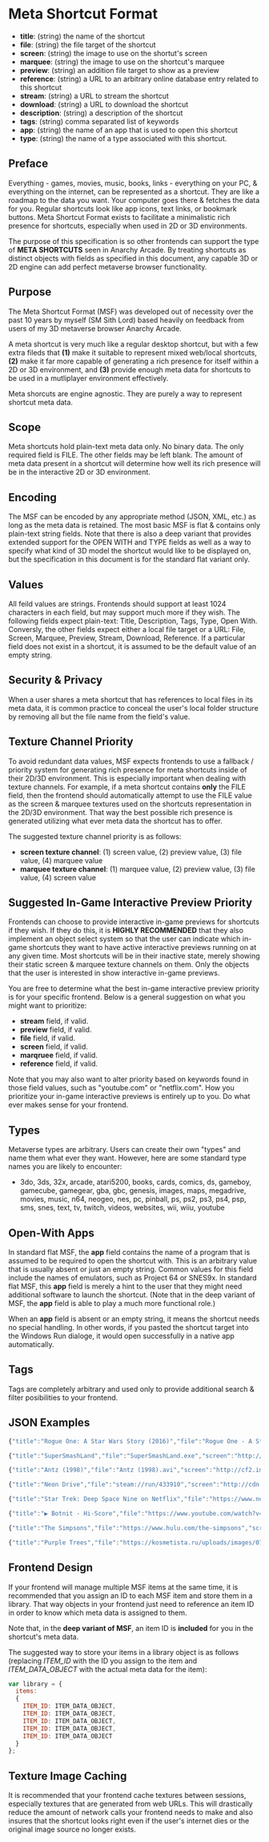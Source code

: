 # Meta Shortcut Format

- **title**: (string) the name of the shortcut
- **file**: (string) the file target of the shortcut
- **screen**: (string) the image to use on the shortut's screen
- **marquee**: (string) the image to use on the shortcut's marquee
- **preview**: (string) an addition file target to show as a preview
- **reference**: (string) a URL to an arbitrary online database entry related to this shortcut
- **stream**: (string) a URL to stream the shortcut
- **download**: (string) a URL to download the shortcut
- **description**: (string) a description of the shortcut
- **tags**: (string) comma separated list of keywords
- **app**: (string) the name of an app that is used to open this shortcut
- **type**: (string) the name of a type associated with this shortcut.

## Preface
Everything - games, movies, music, books, links - everything on your PC, & everything on the internet, can be represented as a shortcut.  They are like a roadmap to the data you want.
Your computer goes there & fetches the data for you.  Regular shortcuts look like app icons, text links, or bookmark buttons.  Meta Shortcut Format exists to facilitate a minimalistic rich presence for shortcuts, especially when used in 2D or 3D environments.

The purpose of this specification is so other frontends can support the type of **META SHORTCUTS** seen in Anarchy Arcade.  By treating shortcuts as distinct objects with fields as specified in this document, any capable 3D or 2D engine can add perfect metaverse browser functionality.

## Purpose
The Meta Shortcut Format (MSF) was developed out of necessity over the past 10 years by myself (SM Sith Lord) based heavily on feedback from users of my 3D metaverse browser Anarchy Arcade.

A meta shortcut is very much like a regular desktop shortcut, but with a few extra fileds that **(1)** make it suitable to represent mixed web/local shortcuts, **(2)** make it far more capable of generating a rich presence for itself within a 2D or 3D environment, and **(3)** provide enough meta data for shortcuts to be used in a mutliplayer environment effectively.

Meta shorcuts are engine agnostic.  They are purely a way to represent shortcut meta data.

## Scope
Meta shortcuts hold plain-text meta data only.  No binary data.  The only required field is FILE.  The other fields may be left blank.  The amount of meta data present in a shortcut will determine how well its rich presence will be in the interactive 2D or 3D environment.

## Encoding
The MSF can be encoded by any appropriate method (JSON, XML, etc.) as long as the meta data is retained.  The most basic MSF is flat & contains only plain-text string fields.  Note that there is also a deep variant that provides extended support for the OPEN WITH and TYPE fields as well as a way to specify what kind of 3D model the shortcut would like to be displayed on, but the specification in this document is for the standard flat variant only.

## Values
All feild values are strings.  Frontends should support at least 1024 characters in each field, but may support much more if they wish.  The following fields expect plain-text: Title, Description, Tags, Type, Open With.  Conversly, the other fields expect either a local file target or a URL: File, Screen, Marquee, Preview, Stream, Download, Reference.  If a particular field does not exist in a shortcut, it is assumed to be the default value of an empty string.

## Security & Privacy
When a user shares a meta shortcut that has references to local files in its meta data, it is common practice to conceal the user's local folder structure by removing all but the file name from the field's value.

## Texture Channel Priority
To avoid redundant data values, MSF expects frontends to use a fallback / priority system for generating rich presence for meta shortcuts inside of their 2D/3D environment.  This is especially important when dealing with texture channels.  For example, if a meta shortcut contains **only** the FILE field, then the frontend should automatically attempt to use the FILE value as the screen & marquee textures used on the shortcuts representation in the 2D/3D environment.  That way the best possible rich presence is generated utilizing what ever meta data the shortcut has to offer.

The suggested texture channel priority is as follows:
- **screen texture channel**: (1) screen value, (2) preview value, (3) file value, (4) marquee value
- **marquee texture channel**: (1) marquee value, (2) preview value, (3) file value, (4) screen value

## Suggested In-Game Interactive Preview Priority
Frontends can choose to provide interactive in-game previews for shortcuts if they wish.  If they do this, it is **HIGHLY RECOMMENDED** that they also implement an object select system so that the user can indicate which in-game shortcuts they want to have active interactive previews running on at any given time.  Most shortcuts will be in their inactive state, merely showing their static screen & marquee texture channels on them.  Only the objects that the user is interested in show interactive in-game previews.

You are free to determine what the best in-game interactive preview priority is for your specific frontend.  Below is a general suggestion on what you might want to prioritize:
- **stream** field, if valid.
- **preview** field, if valid.
- **file** field, if valid.
- **screen** field, if valid.
- **marqruee** field, if valid.
- **reference** field, if valid.

Note that you may also want to alter priority based on keywords found in those field values, such as "youtube.com" or "netflix.com".  How you prioritize your in-game interactive previews is entirely up to you.  Do what ever makes sense for your frontend.

## Types
Metaverse types are arbitrary.  Users can create their own "types" and name them what ever they want.  However, here are some standard type names you are likely to encounter:
- 3do, 3ds, 32x, arcade, atari5200, books, cards, comics, ds, gameboy, gamecube, gamegear, gba, gbc, genesis, images, maps, megadrive, movies, music, n64, neogeo, nes, pc, pinball, ps, ps2, ps3, ps4, psp, sms, snes, text, tv, twitch, videos, websites, wii, wiiu, youtube

## Open-With Apps
In standard flat MSF, the **app** field contains the name of a program that is assumed to be required to open the shortcut with.  This is an arbitrary value that is usually absent or just an empty string.  Common values for this field include the names of emulators, such as Project 64 or SNES9x.  In standard flat MSF, this **app** field is merely a hint to the user that they might need additional software to launch the shortcut.  (Note that in the deep variant of MSF, the **app** field is able to play a much more functional role.)

When an **app** field is absent or an empty string, it means the shortcut needs no special handling.  In other words, if you pasted the shortcut target into the Windows Run dialoge, it would open successfully in a native app automatically.

## Tags
Tags are completely arbitrary and used only to provide additional search & filter posibilities to your frontend.

## JSON Examples
```javascript
{"title":"Rogue One: A Star Wars Story (2016)","file":"Rogue One - A Star Wars Story (2016).mp4","screen":"http://image.tmdb.org/t/p/original/tZjVVIYXACV4IIIhXeIM59ytqwS.jpg","marquee":"http://image.tmdb.org/t/p/original/qjiskwlV1qQzRCjpV0cL9pEMF9a.jpg","preview":"https://www.youtube.com/watch?v=wxL8bVJhXCM","stream":"http://www.netflix.com/watch/80108239","reference":"http://www.themoviedb.org/movie/330459","description":"A rogue band of resistance fighters unite for a mission to steal the Death Star plans and bring a new hope to the galaxy.","type":"movies"}
```
```javascript
{"title":"SuperSmashLand","file":"SuperSmashLand.exe","screen":"http://www.supersmashland.com/imgs/screenshot1.png","marquee":"https://i.ytimg.com/vi/KVROb_FPZCc/maxresdefault.jpg","preview":"https://www.youtube.com/watch?v=351CO5_8fbM","download":"http://www.supersmashland.com/","reference":"http://en.wikipedia.org/wiki/Super_Smash_Land","description":"Super Smash Land is a demake of Super Smash Bros. released in September 14, 2011 by Dan Fornace. The game features 6 playable characters and 11 stages. The game visual design resembles the graphics from the Nintendo Game Boy. The game was developed with GameMaker 7.","keywords":"retro, nintendo","type":"pc"}
```
```javascript
{"title":"Antz (1998)","file":"Antz (1998).avi","screen":"http://cf2.imgobject.com/t/p/original/qvHnMakgkH6UK8nUCaQYb8dlGSq.jpg","marquee":"http://cf2.imgobject.com/t/p/original/zoUwYRJSwatBBvBDRf1y0RtiytI.jpg","preview":"http://www.youtube.com/watch?v=6kqGO1c70ak","stream":"http://www.netflix.com/watch/17236549","reference":"http://www.themoviedb.org/movie/8916","description":"In this animated hit, a neurotic worker ant in love with a rebellious princess rises to unlikely stardom when he switches places with a soldier. Signing up to march in a parade, he ends up under the command of a bloodthirsty general. But he's actually been enlisted to fight against a termite army.","keywords":"animals, insects, animated","type":"movies"}
```
```javascript
{"title":"Neon Drive","file":"steam://run/433910","screen":"http://cdn.steamstatic.com/steam/apps/433910/header.jpg","marquee":"http://cdn.steamstatic.com/steam/apps/433910/header.jpg","preview":"http://www.youtube.com/watch?v=UTkioWWjpsw","reference":"http://store.steampowered.com/app/433910","type":"pc"}
```
```javascript
{"title":"Star Trek: Deep Space Nine on Netflix","file":"https://www.netflix.com/title/70158330","screen":"https://wallpapercave.com/wp/pBL9PTN.jpg","type":"tv"}
```
```javascript
{"title":"▶ Botnit - Hi-Score","file":"https://www.youtube.com/watch?v=8wDrUPlo15M","screen":"http://img.youtube.com/vi/8wDrUPlo15M/0.jpg","description":"Reupload of the classic Maniac Synth video","type":"youtube"}
```
```javascript
{"title":"The Simpsons","file":"https://www.hulu.com/the-simpsons","screen":"http://a248.e.akamai.net/ib.huluim.com/show_key_art/58?size=1280x720","marquee":"http://assetshuluimcom-a.akamaihd.net/h2o/facebook_share_thumb_default_hulu.png","description":"Watch The Simpsons online. Stream episodes and clips of The Simpsons instantly.","keywords":"homer, bart","type":"tv"}
```
```javascript
{"title":"Purple Trees","file":"https://kosmetista.ru/uploads/images/07/04/95/2015/06/11/82c72c.jpg","type":"images"}
```

## Frontend Design
If your frontend will manage multiple MSF items at the same time, it is recommended that you assign an ID to each MSF item and store them in a library.  That way objects in your frontend just need to reference an item ID in order to know which meta data is assigned to them.

Note that, in the **deep variant of MSF**, an item ID is **included** for you in the shortcut's meta data.

The suggested way to store your items in a library object is as follows (replacing *ITEM_ID* with the ID you assign to the item and *ITEM_DATA_OBJECT* with the actual meta data for the item):
```javascript
var library = {
  items:
  {
    ITEM_ID: ITEM_DATA_OBJECT,
    ITEM_ID: ITEM_DATA_OBJECT,
    ITEM_ID: ITEM_DATA_OBJECT,
    ITEM_ID: ITEM_DATA_OBJECT,
    ITEM_ID: ITEM_DATA_OBJECT
  }
};
```

## Texture Image Caching
It is recommended that your frontend cache textures between sessions, especially textures that are generated from web URLs.  This will drastically reduce the amount of network calls your frontend needs to make and also insures that the shortcut looks right even if the user's internet dies or the original image source no longer exists.
